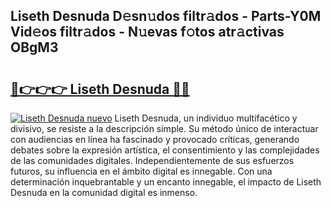 ## Liseth Desnuda D𝚎sn𝚞dos filtr𝚊dos - Parts-Y0M Vid𝚎os filtr𝚊dos - N𝚞evas f𝚘tos atr𝚊ctivas OBgM3

# <h2><a href="http://mb7o1n.tromn.icu/?c=Liseth+Desnuda">🔗👉👉👉 Liseth Desnuda 🔗🔗</a></h2>

[![Liseth Desnuda nuevo](https://i.imgur.com/pEAQMta.gif)](http://mb7o1n.tromn.icu/?c=Liseth+Desnuda)
Liseth Desnuda, un individuo multifacético y divisivo, se resiste a la descripción simple. Su método único de interactuar con audiencias en línea ha fascinado y provocado críticas, generando debates sobre la expresión artística, el consentimiento y las complejidades de las comunidades digitales. Independientemente de sus esfuerzos futuros, su influencia en el ámbito digital es innegable. Con una determinación inquebrantable y un encanto innegable, el impacto de Liseth Desnuda en la comunidad digital es inmenso.
